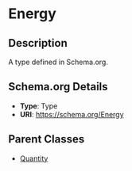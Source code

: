 # Energy

## Description
A type defined in Schema.org.

## Schema.org Details
- **Type**: Type
- **URI**: https://schema.org/Energy

## Parent Classes
- [Quantity](../Quantity.md)

